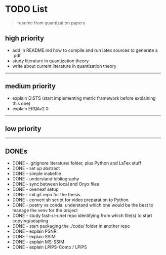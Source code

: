 # TODO List

> resume from quantization papers

## high priority

- add in README.md how to compile and run latex sources to generate a .pdf
- study literature in quantization theory
- write about current literature in quantization theory

---

## medium priority
- explain DISTS (start implementing metric framework before explaining this one)
- explain ERQAv2.0

---

## low priority

---

## DONEs
- DONE - .gitignore literature/ folder, plus Python and LaTex stuff
- DONE - set up abstract
- DONE - simple makefile
- DONE - understand bibliography
- DONE - sync between local and Onyx files
- DONE - overleaf setup
- DONE - init git repo for the thesis
- DONE - convert sh script for video preparation to Python
- DONE - poetry vs conda: understand which one would be the best to manage the venv for the project
- DONE - study fast-sr-unet repo identifying from which file(s) to start copying/adapting
- DONE - start packaging the ./code/ folder in another repo
- DONE - explain PSNR
- DONE - explain SSIM
- DONE - explain MS-SSIM
- DONE - explain LPIPS-Comp / LPIPS

